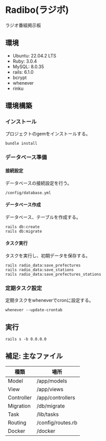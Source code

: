# Radibo(ラジボ)
ラジオ番組掲示板

## 環境
* Ubuntu: 22.04.2 LTS
* Ruby: 3.0.4
* MySQL: 8.0.35
* rails: 6.1.0
* bcrypt
* whenever
* rinku

## 環境構築
### インストール
プロジェクトのgemをインストールする。
```
bundle install
```
### データベース準備
#### 接続設定
データベースの接続設定を行う。
```
/config/database.yml
```
#### データベース作成
データベース、テーブルを作成する。
```
rails db:create
rails db:migrate
```
#### タスク実行
タスクを実行し、初期データを保存する。
```
rails radio_data:save_prefectures
rails radio_data:save_stations
rails radio_data:save_prefectures_stations
```
### 定期タスク設定
定期タスクをwheneverでcronに設定する。
```
whenever --update-crontab
```

## 実行
```
rails s -b 0.0.0.0
```

## 補足: 主なファイル
| 種類 | 場所 |
| - | - |
| Model | /app/models |
| View | /app/views |
| Controller | /app/controllers |
| Migration | /db/migrate |
| Task | /lib/tasks |
| Routing | /config/routes.rb |
| Docker | /docker |
